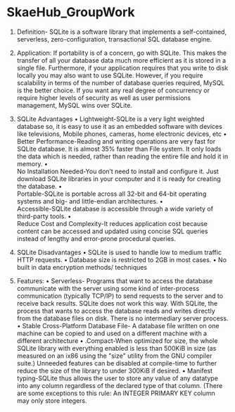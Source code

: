 # SkaeHub_GroupWork
1)	Definition- SQLite is a software library that implements a self-contained, serverless, zero-configuration, transactional SQL database engine.
2)	Application:
If portability is of a concern, go with SQLite. This makes the transfer of all your database data much more efficient as it is stored in a single file. Furthermore, if your application requires that you write to disk locally you may also want to use SQLite.
However, if you require scalability in terms of the number of database queries required, MySQL is the better choice. If you want any real degree of concurrency or require higher levels of security as well as user permissions management, MySQL wins over SQLite.

3)	SQLite Advantages
•	Lightweight-SQLite is a very light weighted database so, it is easy to use it as an embedded software with devices like televisions, Mobile phones, cameras, home electronic devices, etc
•	
Better Performance-Reading and writing operations are very fast for SQLite database. It is almost 35% faster than File system. It only loads the data which is needed, rather than reading the entire file and hold it in memory.
•	
No Installation Needed-You don’t need to install and configure it. Just download SQLite libraries in your computer and it is ready for creating the database.
•	
Portable-SQLite is portable across all 32-bit and 64-bit operating systems and big- and little-endian architectures.
•	
Accessible-SQLite database is accessible through a wide variety of third-party tools.
•	
Reduce Cost and Complexity-It reduces application cost because content can be accessed and updated using concise SQL queries instead of lengthy and error-prone procedural queries.
4)	SQLite Disadvantages
•	SQLite is used to handle low to medium traffic HTTP requests.
•	Database size is restricted to 2GB in most cases.
•	No built in data encryption methods/ techniques
5)	Features:
•	Serverless- Programs that want to access the database communicate with the server using some kind of inter-process communication (typically TCP/IP) to send requests to the server and to receive back results. SQLite does not work this way. With SQLite, the process that wants to access the database reads and writes directly from the database files on disk. There is no intermediary server process.
•	Stable Cross-Platform Database File- A database file written on one machine can be copied to and used on a different machine with a different architecture
•	.Compact-When optimized for size, the whole SQLite library with everything enabled is less than 500KiB in size (as measured on an ix86 using the "size" utility from the GNU compiler suite.) Unneeded features can be disabled at compile-time to further reduce the size of the library to under 300KiB if desired.
•	Manifest typing-SQLite thus allows the user to store any value of any datatype into any column regardless of the declared type of that column. (There are some exceptions to this rule: An INTEGER PRIMARY KEY column may only store integers.
